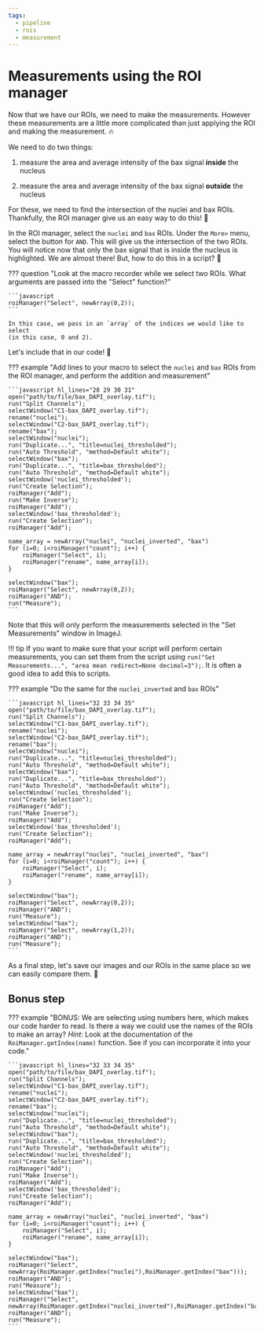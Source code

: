 ```yaml
---
tags:
  - pipeline
  - rois
  - measurement
---
```

# Measurements using the ROI manager

Now that we have our ROIs, we need to make the measurements. However these
measurements are a little more complicated than just applying the ROI and making
the measurement. :fire:

We need to do two things:

1) measure the area and average intensity of the bax signal **inside** the nucleus

2) measure the area and average intensity of the bax signal **outside** the nucleus

For these, we need to find the intersection of the nuclei and bax ROIs.
Thankfully, the ROI manager give us an easy way to do this! :rocket:

In the ROI manager, select the `nuclei` and `bax` ROIs. Under the `More>` menu,
select the button for `AND`. This will give us the intersection of the two ROIs.
You will notice now that only the bax signal that is inside the nucleus is
highlighted. We are almost there! But, how to do this in a script? :thinking:

??? question "Look at the macro recorder while we select two ROIs. What arguments are passed into the "Select" function?"

    ```javascript
    roiManager("Select", newArray(0,2));
    ```

    In this case, we pass in an `array` of the indices we would like to select
    (in this case, 0 and 2).

Let's include that in our code! :wrench:

??? example "Add lines to your macro to select the `nuclei` and `bax` ROIs from the ROI manager, and perform the addition and measurement"

    ```javascript hl_lines="28 29 30 31"
    open("path/to/file/bax_DAPI_overlay.tif");
    run("Split Channels");
    selectWindow("C1-bax_DAPI_overlay.tif");
    rename("nuclei");
    selectWindow("C2-bax_DAPI_overlay.tif");
    rename("bax");
    selectWindow("nuclei");
    run("Duplicate...", "title=nuclei_thresholded");
    run("Auto Threshold", "method=Default white");
    selectWindow("bax");
    run("Duplicate...", "title=bax_thresholded");
    run("Auto Threshold", "method=Default white");
    selectWindow('nuclei_thresholded');
    run("Create Selection");
    roiManager("Add");
    run("Make Inverse");
    roiManager("Add");
    selectWindow('bax_thresholded');
    run("Create Selection");
    roiManager("Add");

    name_array = newArray("nuclei", "nuclei_inverted", "bax")
    for (i=0; i<roiManager("count"); i++) {
        roiManager("Select", i);
        roiManager("rename", name_array[i]);
    }

    selectWindow("bax");
    roiManager("Select", newArray(0,2));
    roiManager("AND");
    run("Measure");
    ```

Note that this will only perform the measurements selected in the "Set
Measurements" window in ImageJ.

!!! tip
    If you want to make sure that your script will perform certain measurements,
    you can set them from the script using
    `run("Set Measurements...", "area mean redirect=None decimal=3");`. It is
    often a good idea to add this to scripts.

??? example "Do the same for the `nuclei_inverted` and `bax` ROIs"

    ```javascript hl_lines="32 33 34 35"
    open("path/to/file/bax_DAPI_overlay.tif");
    run("Split Channels");
    selectWindow("C1-bax_DAPI_overlay.tif");
    rename("nuclei");
    selectWindow("C2-bax_DAPI_overlay.tif");
    rename("bax");
    selectWindow("nuclei");
    run("Duplicate...", "title=nuclei_thresholded");
    run("Auto Threshold", "method=Default white");
    selectWindow("bax");
    run("Duplicate...", "title=bax_thresholded");
    run("Auto Threshold", "method=Default white");
    selectWindow('nuclei_thresholded');
    run("Create Selection");
    roiManager("Add");
    run("Make Inverse");
    roiManager("Add");
    selectWindow('bax_thresholded');
    run("Create Selection");
    roiManager("Add");

    name_array = newArray("nuclei", "nuclei_inverted", "bax")
    for (i=0; i<roiManager("count"); i++) {
        roiManager("Select", i);
        roiManager("rename", name_array[i]);
    }

    selectWindow("bax");
    roiManager("Select", newArray(0,2));
    roiManager("AND");
    run("Measure");
    selectWindow("bax");
    roiManager("Select", newArray(1,2));
    roiManager("AND");
    run("Measure");
    ```

As a final step, let's save our images and our ROIs in the same place so we can
easily compare them. :floppy_disk:

## Bonus step

??? example "BONUS: We are selecting using numbers here, which makes our code harder to read. Is there a way we could use the names of the ROIs to make an array? *Hint*: Look at the documentation of the `RoiManager.getIndex(name)` function. See if you can incorporate it into your code."

    ```javascript hl_lines="32 33 34 35"
    open("path/to/file/bax_DAPI_overlay.tif");
    run("Split Channels");
    selectWindow("C1-bax_DAPI_overlay.tif");
    rename("nuclei");
    selectWindow("C2-bax_DAPI_overlay.tif");
    rename("bax");
    selectWindow("nuclei");
    run("Duplicate...", "title=nuclei_thresholded");
    run("Auto Threshold", "method=Default white");
    selectWindow("bax");
    run("Duplicate...", "title=bax_thresholded");
    run("Auto Threshold", "method=Default white");
    selectWindow('nuclei_thresholded');
    run("Create Selection");
    roiManager("Add");
    run("Make Inverse");
    roiManager("Add");
    selectWindow('bax_thresholded');
    run("Create Selection");
    roiManager("Add");

    name_array = newArray("nuclei", "nuclei_inverted", "bax")
    for (i=0; i<roiManager("count"); i++) {
        roiManager("Select", i);
        roiManager("rename", name_array[i]);
    }

    selectWindow("bax");
    roiManager("Select", newArray(RoiManager.getIndex("nuclei"),RoiManager.getIndex("bax")));
    roiManager("AND");
    run("Measure");
    selectWindow("bax");
    roiManager("Select", newArray(RoiManager.getIndex("nuclei_inverted"),RoiManager.getIndex("bax")));
    roiManager("AND");
    run("Measure");
    ```
